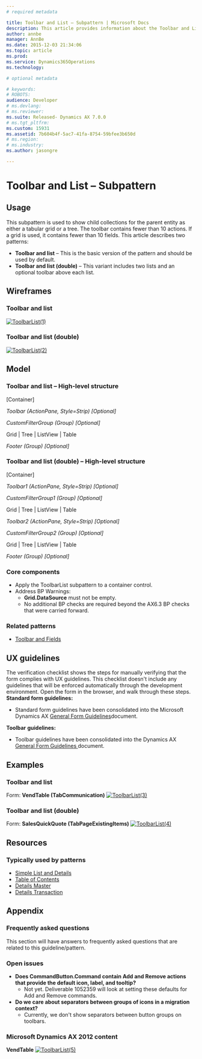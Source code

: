 ```yaml
---
# required metadata

title: Toolbar and List – Subpattern | Microsoft Docs
description: This article provides information about the Toolbar and List form subpattern. This subpattern is used to show child collections for the parent entity as either a tabular grid or a tree. 
author: annbe
manager: AnnBe
ms.date: 2015-12-03 21:34:06
ms.topic: article
ms.prod: 
ms.service: Dynamics365Operations
ms.technology: 

# optional metadata

# keywords: 
# ROBOTS: 
audience: Developer
# ms.devlang: 
# ms.reviewer: 
ms.suite: Released- Dynamics AX 7.0.0
# ms.tgt_pltfrm: 
ms.custom: 15931
ms.assetid: 7b604b4f-5ac7-41fa-8754-59bfee3b650d
# ms.region: 
# ms.industry: 
ms.author: jasongre

---
```


# Toolbar and List – Subpattern

Usage
-----

This subpattern is used to show child collections for the parent entity as either a tabular grid or a tree. The toolbar contains fewer than 10 actions. If a grid is used, it contains fewer than 10 fields. This article describes two patterns:

-   **Toolbar and list** – This is the basic version of the pattern and should be used by default.
-   **Toolbar and list (double)** – This variant includes two lists and an optional toolbar above each list.

## Wireframes
### Toolbar and list

[![ToolbarList(1)](media/ToolbarList1.png)](media/ToolbarList1.png)

### Toolbar and list (double)

[![ToolbarList(2)](media/ToolbarList2.png)](media/ToolbarList2.png)

## Model
### Toolbar and list – High-level structure

\[Container\]

*Toolbar (ActionPane, Style=Strip) \[Optional\]*

*CustomFilterGroup (Group) \[Optional\]*

Grid | Tree | ListView | Table

*Footer (Group) \[Optional\]*

### Toolbar and list (double) – High-level structure

\[Container\]

*Toolbar1 (ActionPane, Style=Strip) \[Optional\]*

*CustomFilterGroup1 (Group) \[Optional\]*

Grid | Tree | ListView | Table

*Toolbar2 (ActionPane, Style=Strip) \[Optional\]*

*CustomFilterGroup2 (Group) \[Optional\]*

Grid | Tree | ListView | Table

*Footer (Group) \[Optional\]*

### Core components

-   Apply the ToolbarList subpattern to a container control.
-   Address BP Warnings:
    -   **Grid.DataSource** must not be empty.
    -   No additional BP checks are required beyond the AX6.3 BP checks that were carried forward.

### Related patterns

-   [Toolbar and Fields](http://ax.help.dynamics.com/en/wiki/toolbar-and-fields-subpattern/)

## UX guidelines
The verification checklist shows the steps for manually verifying that the form complies with UX guidelines. This checklist doesn't include any guidelines that will be enforced automatically through the development environment. Open the form in the browser, and walk through these steps. **Standard form guidelines:**

-   Standard form guidelines have been consolidated into the Microsoft Dynamics AX [General Form Guidelines](http://ax.help.dynamics.com/en/wiki/general-form-guidelines/)document.

**Toolbar** **guidelines:**

-   Toolbar guidelines have been consolidated into the Dynamics AX [General Form Guidelines ](http://ax.help.dynamics.com/en/wiki/general-form-guidelines/)document.

## Examples
### Toolbar and list

Form: **VendTable (TabCommunication)** [![ToolbarList(3)](media/ToolbarList3.png)](media/ToolbarList3.png)

### Toolbar and list (double)

Form: **SalesQuickQuote (TabPageExistingItems)** [![ToolbarList(4)](media/ToolbarList4.png)](media/ToolbarList4.png)

## Resources
### Typically used by patterns

-   [Simple List and Details](http://ax.help.dynamics.com/en/wiki/simple-list-and-details-form-pattern/)
-   [Table of Contents](http://ax.help.dynamics.com/en/wiki/table-of-contents-form-pattern/)
-   [Details Master](http://ax.help.dynamics.com/en/wiki/details-master-form-pattern/)
-   [Details Transaction](http://ax.help.dynamics.com/en/wiki/details-transaction-form-pattern/)

## Appendix
### Frequently asked questions

This section will have answers to frequently asked questions that are related to this guideline/pattern.

### Open issues

-   **Does CommandButton.Command contain Add and Remove actions that provide the default icon, label, and tooltip?**
    -   Not yet. Deliverable 1052359 will look at setting these defaults for Add and Remove commands.
-   **Do we care about separators between groups of icons in a migration context?**
    -   Currently, we don't show separators between button groups on toolbars.

### Microsoft Dynamics AX 2012 content

**VendTable** [![ToolbarList(5)](media/ToolbarList5.png)](media/ToolbarList5.png)


